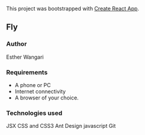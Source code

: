 This project was bootstrapped with [Create React App](https://github.com/facebook/create-react-app).

## Fly

### Author

Esther Wangari

### Requirements

- A phone or PC
- Internet connectivity
- A browser of your choice.

### Technologies used

JSX
CSS and CSS3
Ant Design
javascript
Git

